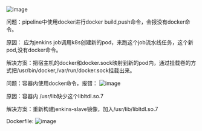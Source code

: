 ![image](7A31FDFC5A754F738663DC1E40A0228E)

问题：pipeline中使用docker进行docker build,push命令，会报没有docker命令。

原因： 应为jenkins job调用k8s创建新的pod，来跑这个job流水线任务，这个新pod,没有docker命令。

解决方案：把宿主机的docker和docker.sock映射到新的pod内，通过挂载卷的方式把/usr/bin/docker,/var/run/docker.sock挂载出来。

问题：容器内使用docker命令，报错：
![image](B3D30A18F3254AB5877132A4E623CE53)

原因：容器内 /usr/lib缺少这个libltdl.so.7

解决方案：重新构建jenkins-slave镜像，加入/usr/lib/libltdl.so.7

Dockerfile:
![image](28D7093CDB3949C3ACA4D310894BD6A5)